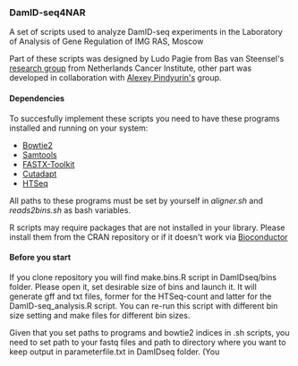 ### DamID-seq4NAR
A set of scripts used to analyze DamID-seq experiments in the Laboratory of Analysis of Gene Regulation of IMG RAS, Moscow

Part of these scripts was designed by Ludo Pagie from Bas van Steensel's [research group](https://www.nki.nl/divisions/gene-regulation/van-steensel-b-group/)
from Netherlands Cancer Institute, other part was developed in collaboration with [Alexey Pindyurin's](https://www.mcb.nsc.ru/laboratory/gatti/pindyurin-cv) group. 
#### Dependencies
To succesfully implement these scripts you need to have these programs installed and running on your system:
  - [Bowtie2](https://github.com/BenLangmead/bowtie2)
  - [Samtools](http://www.htslib.org/)
  - [FASTX-Toolkit](http://hannonlab.cshl.edu/fastx_toolkit/)
  - [Cutadapt](https://github.com/marcelm/cutadapt/tree/77ade52bc2a7fe2d278fdb4256c5b46936011c2c)
  - [HTSeq](https://htseq.readthedocs.io/en/release_0.10.0/)
  
All paths to these programs must be set by yourself in *aligner.sh* and *reads2bins.sh* as bash variables.

R scripts may require packages that are not installed in your library. Please install them from the CRAN repository
or if it doesn't work via [Bioconductor](https://www.bioconductor.org/packages/release/BiocViews.html#___Software)
#### Before you start
If you clone repository you will find make.bins.R script in DamIDseq/bins folder. Please open it, set desirable size
of bins and launch it. It will generate gff and txt files, former for the HTSeq-count and latter for
the DamID-seq_analysis.R script. You can re-run this script with different bin size setting and make files for different
bin sizes.

Given that you set paths to programs and bowtie2 indices in .sh scripts, you need to set path to your fastq files and
path to directory where you want to keep output in parameterfile.txt in DamIDseq folder. (You 
